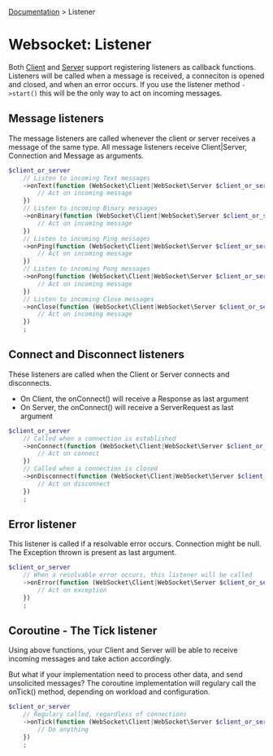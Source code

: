 [Documentation](Index.md) > Listener

# Websocket: Listener

Both [Client](Client.md) and [Server](Server.md) support registering listeners as callback functions.
Listeners will be called when a message is received, a conneciton is opened and closed, and when an error occurs.
If you use the listener method `->start()` this will be the only way to act on incoming messages.

## Message listeners

The message listeners are called whenever the client or server receives a message of the same type.
All message listeners receive Client|Server, Connection and Message as arguments.

```php
$client_or_server
    // Listen to incoming Text messages
    ->onText(function (WebSocket\Client|WebSocket\Server $client_or_server, WebSocket\Connection $connection, WebSocket\Message\Text $message) {
        // Act on incoming message
    })
    // Listen to incoming Binary messages
    ->onBinary(function (WebSocket\Client|WebSocket\Server $client_or_server, WebSocket\Connection $connection, WebSocket\Message\Binary $message) {
        // Act on incoming message
    })
    // Listen to incoming Ping messages
    ->onPing(function (WebSocket\Client|WebSocket\Server $client_or_server, WebSocket\Connection $connection, WebSocket\Message\Ping $message) {
        // Act on incoming message
    })
    // Listen to incoming Pong messages
    ->onPong(function (WebSocket\Client|WebSocket\Server $client_or_server, WebSocket\Connection $connection, WebSocket\Message\Pong $message) {
        // Act on incoming message
    })
    // Listen to incoming Close messages
    ->onClose(function (WebSocket\Client|WebSocket\Server $client_or_server, WebSocket\Connection $connection, WebSocket\Message\Close $message) {
        // Act on incoming message
    })
    ;
```

## Connect and Disconnect listeners

These listeners are called when the Client or Server connects and disconnects.

* On Client, the onConnect() will receive a Response as last argument
* On Server, the onConnect() will receive a ServerRequest as last argument

```php
$client_or_server
    // Called when a connection is established
    ->onConnect(function (WebSocket\Client|WebSocket\Server $client_or_server WebSocket\Connection $connection, Psr\Http\Message\ServerRequestInterface|Psr\Http\Message\ResponseInterface $request_or_respone) {
        // Act on connect
    })
    // Called when a connection is closed
    ->onDisconnect(function (WebSocket\Client|WebSocket\Server $client_or_server, WebSocket\Connection $connection) {
        // Act on disconnect
    })
    ;
```

## Error listener

This listener is called if a resolvable error occurs.
Connection might be null. The Exception thrown is present as last argument.

```php
$client_or_server
    // When a resolvable error occurs, this listener will be called
    ->onError(function (WebSocket\Client|WebSocket\Server $client_or_server, WebSocket\Connection|null $connection, Exception $exception) {
        // Act on exception
    })
    ;
```

## Coroutine - The Tick listener

Using above functions, your Client and Server will be able to receive incoming messages and take action accordingly.

But what if your implementation need to process other data, and send unsolicited messages?
The coroutine implementation will regulary call the onTick() method, depending on workload and configuration.

```php
$client_or_server
    // Regulary called, regardless of connections
    ->onTick(function (WebSocket\Client|WebSocket\Server $client_or_server) {
        // Do anything
    })
    ;
```
